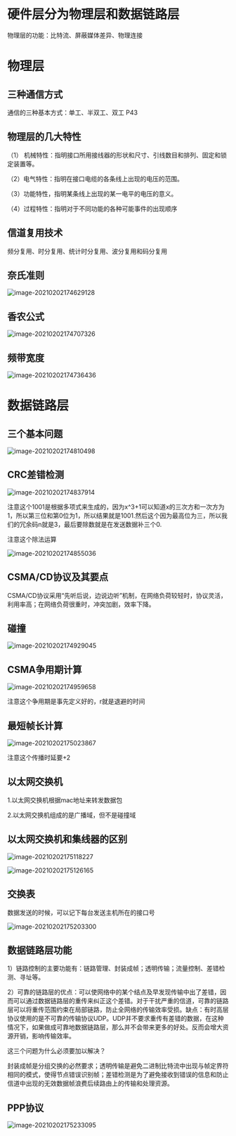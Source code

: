 # 硬件层分为物理层和数据链路层

物理层的功能：比特流、屏蔽媒体差异、物理连接

# 物理层

## 三种通信方式

通信的三种基本方式：单工、半双工、双工 P43

## 物理层的几大特性

（1） 机械特性：指明接口所用接线器的形状和尺寸、引线数目和排列、固定和锁定装置等。

（2）电气特性：指明在接口电缆的各条线上出现的电压的范围。

（3）功能特性，指明某条线上出现的某一电平的电压的意义。

（4）过程特性：指明对于不同功能的各种可能事件的出现顺序

## 信道复用技术

频分复用、时分复用、统计时分复用、波分复用和码分复用

## 奈氏准则

![image-20210202174629128](images/image-20210202174629128.png)

## 香农公式

![image-20210202174707326](images/image-20210202174707326.png)

## 频带宽度

![image-20210202174736436](images/image-20210202174736436.png)



# 数据链路层

## 三个基本问题

![image-20210202174810498](images/image-20210202174810498.png)

## CRC差错检测

![image-20210202174837914](images/image-20210202174837914.png)

注意这个1001是根据多项式来生成的，因为x^3+1可以知道x的三次方和一次方为1，所以第三位和第0位为1，所以结果就是1001.然后这个因为最高位为三，所以我们的冗余码n就是3，最后要除数就是在发送数据补三个0.

注意这个除法运算

![image-20210202174855036](images/image-20210202174855036.png)

## CSMA/CD协议及其要点

CSMA/CD协议采用“先听后说，边说边听”机制，在网络负荷较轻时，协议灵活，利用率高；在网络负荷很重时，冲突加剧，效率下降。

## 碰撞

![image-20210202174929045](images/image-20210202174929045.png)

## CSMA争用期计算

![image-20210202174959658](images/image-20210202174959658.png)

注意这个争用期是事先定义好的，r就是退避的时间

## 最短帧长计算

![image-20210202175023867](images/image-20210202175023867.png)

注意这个传播时延要+2

## 以太网交换机

1.以太网交换机根据mac地址来转发数据包

2.以太网交换机组成的是广播域，但不是碰撞域

## 以太网交换机和集线器的区别

![image-20210202175118227](images/image-20210202175118227.png)

![image-20210202175126165](images/image-20210202175126165.png)

## 交换表

数据发送的时候，可以记下每台发送主机所在的接口号

![image-20210202175203300](images/image-20210202175203300.png)

## 数据链路层功能

1）链路控制的主要功能有：链路管理、封装成帧；透明传输；流量控制、差错检测、寻址等。

2）可靠的链路层的优点：可以使网络中的某个结点及早发现传输中出了差错，因而可以通过数据链路层的重传来纠正这个差错。对于干扰严重的信道，可靠的链路层可以将重传范围约束在局部链路，防止全网络的传输效率受损。缺点：有时高层协议使用的是不可靠的传输协议UDP。UDP并不要求重传有差错的数据，在这种情况下，如果做成可靠地数据链路层，那么并不会带来更多的好处。反而会增大资源开销，影响传输效率。

这三个问题为什么必须要加以解决？

封装成帧是分组交换的必然要求；透明传输是避免二进制比特流中出现与帧定界符相同的模式，使得节点错误识别帧；差错检测是为了避免接收到错误的信息和防止信道中出现的无效数据帧浪费后续路由上的传输和处理资源。

## PPP协议

![image-20210202175233095](images/image-20210202175233095.png)

